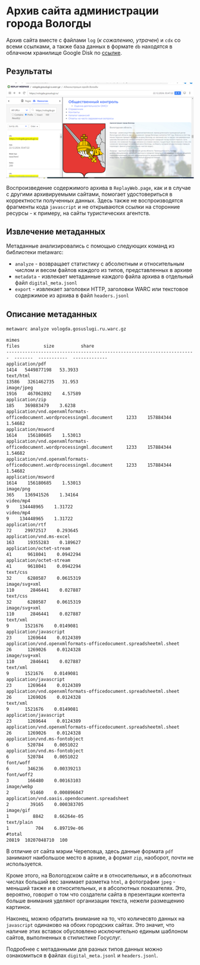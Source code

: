 # Архив сайта администрации города Вологды


Архив сайта вместе с файлами `log` (*к сожалению, утрачен*) и `cdx` со всеми ссылками, а также база данных в формате `db` находятся в облачном хранилище Google Disk по [ссылке](https://drive.google.com/drive/folders/1w2z-_vhX5kBnEy7U1ylxl9p6ksaSzDuE).

## Результаты
![](https://github.com/rommap/archives_Vologda/blob/main/vologda.gosuslugi.ru/Replay_Vologda.png)

Воспроизведение содержимого архива в `ReplayWeb.page`, как и в случае с другими архивируемыми сайтами, помогает удостовериться в корректности полученных данных. Здесь также не воспроизводятся фрагменты кода `javascript` и не открываются ссылки на сторонние ресурсы - к примеру, на сайты туристических агентств.

## Извлечение метаданных
Метаданные анализировались с помощью следующих команд из библиотеки metawarc:
+ `analyze` - возвращает статистику с абсолютным и относительным числом и весом файлов каждого из типов, представленных в архиве
+ `metadata` - извлекает метаданные каждого файла архива в отдельный файл `digital_meta.jsonl`
+ `export` - извлекает заголовки HTTP, заголовки WARC или текстовое содержимое из архива в файл `headers.jsonl`

## Описание метаданных
`metawarc analyze vologda.gosuslugi.ru.warc.gz`

```
mimes                                                                      files         size          share
-----------------------------------------------------------------------  -------  -----------  -------------
application/pdf                                                             1414   5449877198   53.3933     
text/html                                                                  13586   3261462735   31.953      
image/jpeg                                                                  1916    467062892    4.57589    
application/zip                                                              185    369883479    3.6238     
application/vnd.openxmlformats-officedocument.wordprocessingml.document     1233    157884344    1.54682      
application/msword                                                          1614    156180685    1.53013      
application/vnd.openxmlformats-officedocument.wordprocessingml.document     1233    157884344    1.54682      
application/vnd.openxmlformats-officedocument.wordprocessingml.document     1233    157884344    1.54682      
application/msword                                                          1614    156180685    1.53013      
image/png                                                                    365    136941526    1.34164      
video/mp4                                                                      9    134448965    1.31722      
video/mp4                                                                      9    134448965    1.31722      
application/rtf                                                               72     29972517    0.293645     
application/vnd.ms-excel                                                     163     19355283    0.189627     
application/octet-stream                                                      41      9618041    0.0942294    
application/octet-stream                                                      41      9618041    0.0942294    
text/css                                                                      32      6280587    0.0615319    
image/svg+xml                                                                110      2846441    0.027887     
text/css                                                                      32      6280587    0.0615319    
image/svg+xml                                                                110      2846441    0.027887     
text/xml                                                                       9      1521676    0.0149081    
application/javascript                                                        23      1269644    0.0124389    
application/vnd.openxmlformats-officedocument.spreadsheetml.sheet             26      1269026    0.0124328    
image/svg+xml                                                                110      2846441    0.027887     
text/xml                                                                       9      1521676    0.0149081    
application/javascript                                                        23      1269644    0.0124389    
application/vnd.openxmlformats-officedocument.spreadsheetml.sheet             26      1269026    0.0124328    
text/xml                                                                       9      1521676    0.0149081    
application/javascript                                                        23      1269644    0.0124389    
application/vnd.openxmlformats-officedocument.spreadsheetml.sheet             26      1269026    0.0124328    
application/vnd.ms-fontobject                                                  6       520784    0.0051022    
application/vnd.ms-fontobject                                                  6       520784    0.0051022    
font/woff                                                                      6       346236    0.00339213   
font/woff2                                                                     3       166480    0.00163103   
image/webp                                                                     2        91460    0.000896047  
application/vnd.oasis.opendocument.spreadsheet                                 2        39165    0.000383705  
image/gif                                                                      1         8842    8.66264e-05  
text/plain                                                                     1          704    6.89719e-06  
#total                                                                     20819  10207048710  100
```

В отличие от сайта мэрии Череповца, здесь данные формата `pdf` занимают наибольшое место в архиве, а формат `zip`, наоборот, почти не используется.

Кроме этого, на Вологодском сайте и в относительных, и в абсолютных числах больший вес занимает разметка `html`, а фотографии `jpeg` - меньший также и в относительных, и в абсолютных показателях. Это, вероятно, говорит о том что создатели сайта в презентации контента больше внимания уделяют организации текста, нежели размещению картинок.

Наконец, можно обратить внимание на то, что количесвто данных на `javascript` одинаково на обоих городских сайтах. Это значит, что наличие этих вставок обусловлено исключительно единым шаблоном сайтов, выполненных в стилистике Госуслуг.

Подробнее с метаданными для разных типов данных можно ознакомиться в файлах `digital_meta.jsonl` и `headers.jsonl`.

